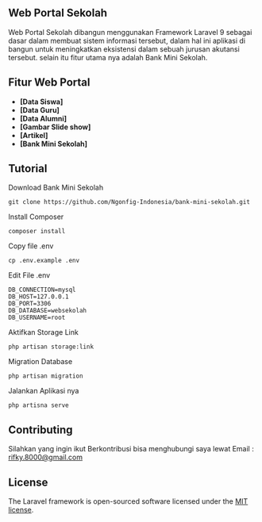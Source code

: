 
## Web Portal Sekolah

Web Portal Sekolah dibangun menggunakan Framework Laravel 9 sebagai dasar dalam membuat sistem informasi tersebut, dalam hal ini aplikasi di bangun untuk meningkatkan eksistensi dalam sebuah jurusan akutansi tersebut. selain itu fitur utama nya adalah Bank Mini Sekolah.

## Fitur Web Portal

- **[Data Siswa]**
- **[Data Guru]**
- **[Data Alumni]**
- **[Gambar Slide show]**
- **[Artikel]**
- **[Bank Mini Sekolah]**

## Tutorial
Download Bank Mini Sekolah
```
git clone https://github.com/Ngonfig-Indonesia/bank-mini-sekolah.git
```
Install Composer
```
composer install
```
Copy file .env
```
cp .env.example .env
```
Edit File .env
```
DB_CONNECTION=mysql
DB_HOST=127.0.0.1
DB_PORT=3306
DB_DATABASE=websekolah
DB_USERNAME=root
```
Aktifkan Storage Link
```
php artisan storage:link
```
Migration Database
```
php artisan migration
```
Jalankan Aplikasi nya
```
php artisna serve
```
## Contributing

Silahkan yang ingin ikut Berkontribusi bisa menghubungi saya lewat Email : rifky.8000@gmail.com

## License

The Laravel framework is open-sourced software licensed under the [MIT license](https://opensource.org/licenses/MIT).
